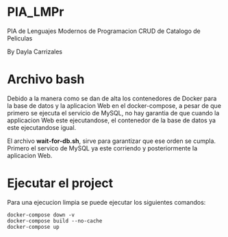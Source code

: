 # PIA_LMPr
PIA de  Lenguajes Modernos de Programacion
CRUD de Catalogo de Peliculas

By Dayla Carrizales

# Archivo bash
Debido a la manera como se dan de alta los contenedores de Docker para la base de datos y la aplicacion Web en el docker-compose, a pesar de que primero se ejecuta el servicio de MySQL, no hay garantia de que cuando la applicacion Web este ejecutandose, el contenedor de la base de datos ya este ejecutandose igual. 

El archivo **wait-for-db.sh**, sirve para garantizar que ese orden se cumpla. Primero el servico de MySQL ya este corriendo y posteriormente la aplicacion Web.

# Ejecutar el project
Para una ejecucion limpia se puede ejecutar los siguientes comandos:

```
docker-compose down -v
docker-compose build --no-cache
docker-compose up
```